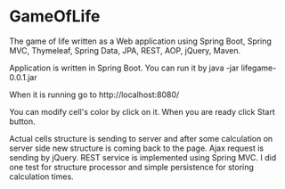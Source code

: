 # GameOfLife
The game of life written as a Web application using Spring Boot, Spring MVC, Thymeleaf, Spring Data, JPA, REST, AOP, jQuery, Maven.

Application is written in Spring Boot.
You can run it by 
java -jar lifegame-0.0.1.jar

When it is running go to http://localhost:8080/

You can modify  cell's color by click on it.
When you are ready click Start button.

Actual cells structure is sending to server and after some calculation on server side new structure is coming back to the page. Ajax request is sending by jQuery. REST service is implemented using Spring MVC. I did one test for structure processor and simple persistence for storing calculation times.

